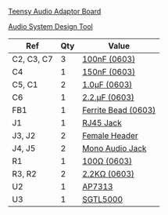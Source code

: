 [Teensy Audio Adaptor Board](https://www.pjrc.com/store/teensy3_audio.html)

[Audio System Design Tool](https://www.pjrc.com/teensy/gui/index.html)

| Ref        | Qty | Value                                                                                                                | 
|------------|-----|----------------------------------------------------------------------------------------------------------------------|
| C2, C3, C7 | 3   | [100nF (0603)](~)                                                                                                    | 
| C4         | 1   | [150nF (0603)](~)                                                                                                    | 
| C5, C1     | 2   | [1.0µF (0603)](~)                                                                                                    | 
| C6         | 1   | [2.2.µF (0603)](~)                                                                                                   | 
| FB1        | 1   | [Ferrite Bead (0603)](https://www.digikey.com/products/en?keywords=445-2166-1-ND)                                    | 
| J1         | 1   | [RJ45 Jack](~)                                                                                                       | 
| J3, J2     | 2   | [Female Header](https://www.digikey.com/products/en?keywords=SSM-114-L-SV-BE-ND)                                     | 
| J4, J5     | 2   | [Mono Audio Jack](https://www.digikey.com/products/en?keywords=CP-3523MJCT-ND)                                       | 
| R1         | 1   | [100Ω (0603)](~)                                                                                                     | 
| R3, R2     | 2   | [2.2KΩ (0603)](~)                                                                                                    | 
| U2         | 1   | [AP7313](https://www.digikey.com/product-detail/en/diodes-incorporated/AP7313-18SAG-7/AP7313-18SAG-7DICT-ND/2270838) | 
| U3         | 1   | [SGTL5000](https://www.digikey.com/products/en?keywords=SGTL5000XNAA3R2CT-ND)                                        | 
